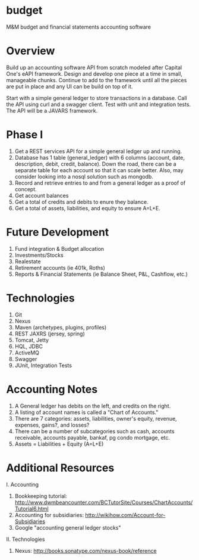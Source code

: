 budget
======

M&M budget and financial statements accounting software


Overview
========
Build up an accounting software API from scratch modeled after Capital One's eAPI framework. Design and develop one piece at a time in small, manageable chunks. Continue to add to the framework until all the pieces are put in place and any UI can be build on top of it.

Start with a simple general ledger to store transactions in a database. Call the API using curl and a swagger client. Test with unit and integration tests. The API will be a JAVARS framework.


Phase I
=======
1. Get a REST services API for a simple general ledger up and running.
2. Database has 1 table (general_ledger) with 6 columns (account, date, description, debit, credit, balance). Down the road, there can be a separate table for each account so that it can scale better. Also, may consider looking into a nosql solution such as mongodb.
3. Record and retrieve entries to and from a general ledger as a proof of concept.
4. Get account balances
5. Get a total of credits and debits to enure they balance.
6. Get a total of assets, liabilities, and equity to ensure A=L+E.


Future Development
==================
1. Fund integration & Budget allocation
2. Investments/Stocks
3. Realestate
4. Retirement accounts (ie 401k, Roths)
5. Reports & Financial Statements (ie Balance Sheet, P&L, Cashflow, etc.)


Technologies
============
1. Git
2. Nexus
3. Maven (archetypes, plugins, profiles)
4. REST JAXRS (jersey, spring)
5. Tomcat, Jetty
6. HQL, JDBC
7. ActiveMQ
8. Swagger 
9. JUnit, Integration Tests


Accounting Notes
================
1. A General ledger has debits on the left, and credits on the right.
2. A listing of account names is called a "Chart of Accounts."
3. There are 7 categories: assets, liabilities, owner's equity, revenue, expenses, gains?, and losses?
4. There can be a number of subcategories such as cash, accounts receivable, accounts payable, bankaf, pg condo mortgage, etc.
5. Assets = Liabilities + Equity (A=L+E)


Additional Resources
====================

I. Accounting
1. Bookkeeping tutorial: http://www.dwmbeancounter.com/BCTutorSite/Courses/ChartAccounts/Tutorial6.html
2. Accounting for subsidiaries: http://wikihow.com/Account-for-Subsidiaries
3. Google "accounting general ledger stocks"

II. Technologies
1. Nexus: http://books.sonatype.com/nexus-book/reference



